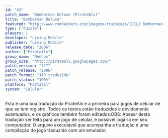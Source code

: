 ```yaml
---
id: "43"
patch_name: "Bomberman Deluxe (PirateAlx)"
title: "Bomberman Deluxe"
featured: "http://www.romhackers.org/imagens/traducoes/[CEL] Bomberman Deluxe - PirateAlx - 1.png"
type: ["Puzzle"]
players: 1
developer: "Living Mobile"
publisher: "Living Mobile"
release_date: "2006"
author: ["PirateAlx"]
group_name: "Nenhum"
group_site: "http://piratealx.googlepages.com/"
patch_version: "???"
patch_release: "2006"
patch_format: "JAR traduzido"
patch_status: "100%"
platform: "Portátil"
system: "Celular"
---
```


Esta é uma boa tradução do PirateAlx e a primeira para jogos de celular de que se tem registro. Todos os textos estão traduzidos e devidamente acentuados, e os gráficos também foram editados.OBS: Apesar desta tradução ser feita para um jogo de celular, é possível jogá-la em seu computador. O arquivo executável que acompanha a tradução é uma compilação do jogo traduzido com um emulador.